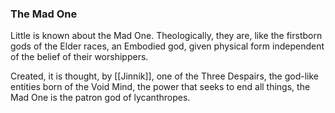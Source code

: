 ### The Mad One

Little is known about the Mad One. Theologically, they are, like the firstborn gods of the Elder races, an Embodied god, given physical form independent of the belief of their worshippers. 

Created, it is thought, by [[Jinnik]], one of the Three Despairs, the god-like entities born of the Void Mind, the power that seeks to end all things, the Mad One is the patron god of lycanthropes. 

